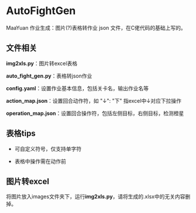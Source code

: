 # AutoFightGen

MaaYuan 作业生成：图片(?)表格转作业 json 文件，在C佬代码的基础上写的。

## 文件相关

**img2xls.py**：图片转excel表格

**auto_fight_gen.py**：表格转json作业

**config.yaml**：设置作业基本信息，包括关卡名，输出作业名等

**action_map.json**：设置回合动作符，如 "↓": "下" 指excel中↓对应下拉操作

**operation_map.json**：设置回合操作符，包括左侧目标，右侧目标，检测橙星

## 表格tips

- 可自定义符号，仅支持单字符

- 表格中操作需在动作前

## 图片转excel

将图片放入images文件夹下，运行**img2xls.py**，请将生成的.xlsx中的无关内容删掉。
